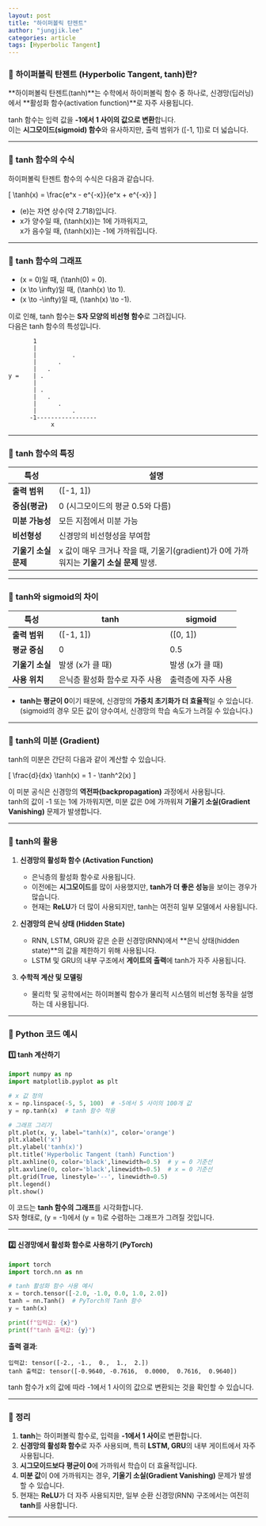 ```yaml
---
layout: post
title: "하이퍼볼릭 탄젠트"
author: "jungjik.lee"
categories: article
tags: [Hyperbolic Tangent]
---
```


### 📘 **하이퍼볼릭 탄젠트 (Hyperbolic Tangent, tanh)란?**

**하이퍼볼릭 탄젠트(tanh)**는 수학에서 하이퍼볼릭 함수 중 하나로, 신경망(딥러닝)에서 **활성화 함수(activation function)**로 자주 사용됩니다. 

tanh 함수는 입력 값을 **-1에서 1 사이의 값으로 변환**합니다.  
이는 **시그모이드(sigmoid) 함수**와 유사하지만, 출력 범위가 \([-1, 1]\)로 더 넓습니다.

---

### 📌 **tanh 함수의 수식**
하이퍼볼릭 탄젠트 함수의 수식은 다음과 같습니다.

\[
\tanh(x) = \frac{e^x - e^{-x}}{e^x + e^{-x}}
\]

- \(e\)는 자연 상수(약 2.718)입니다.  
- x가 양수일 때, \(\tanh(x)\)는 1에 가까워지고,  
  x가 음수일 때, \(\tanh(x)\)는 -1에 가까워집니다.

---

### 📌 **tanh 함수의 그래프**
- \(x = 0\)일 때, \(\tanh(0) = 0\).  
- \(x \to \infty\)일 때, \(\tanh(x) \to 1\).  
- \(x \to -\infty\)일 때, \(\tanh(x) \to -1\).  

이로 인해, tanh 함수는 **S자 모양의 비선형 함수**로 그려집니다.  
다음은 tanh 함수의 특성입니다.

```
       1
       |
       |          .
       |      .
       |   .
y =    | .
       | 
       | .
       |   .
       |      .
       |          .
      -1-----------------
            x
```

---

### 📌 **tanh 함수의 특징**
| **특성**         | **설명**                                    |
|-----------------|---------------------------------------------|
| **출력 범위**     | \([-1, 1]\)                                |
| **중심(평균)**    | 0 (시그모이드의 평균 0.5와 다름)             |
| **미분 가능성**   | 모든 지점에서 미분 가능                     |
| **비선형성**      | 신경망의 비선형성을 부여함                  |
| **기울기 소실 문제**| x 값이 매우 크거나 작을 때, 기울기(gradient)가 0에 가까워지는 **기울기 소실 문제** 발생. |

---

### 📌 **tanh와 sigmoid의 차이**
| **특성**          | **tanh**                      | **sigmoid**                  |
|------------------|-------------------------------|-----------------------------|
| **출력 범위**      | \([-1, 1]\)                    | \([0, 1]\)                   |
| **평균 중심**      | 0                             | 0.5                          |
| **기울기 소실**     | 발생 (x가 클 때)               | 발생 (x가 클 때)             |
| **사용 위치**      | 은닉층 활성화 함수로 자주 사용  | 출력층에 자주 사용           |

- **tanh는 평균이 0**이기 때문에, 신경망의 **가중치 초기화가 더 효율적**일 수 있습니다.  
  (sigmoid의 경우 모든 값이 양수여서, 신경망의 학습 속도가 느려질 수 있습니다.)

---

### 📌 **tanh의 미분 (Gradient)**
tanh의 미분은 간단히 다음과 같이 계산할 수 있습니다.

\[
\frac{d}{dx} \tanh(x) = 1 - \tanh^2(x)
\]

이 미분 공식은 신경망의 **역전파(backpropagation)** 과정에서 사용됩니다.  
tanh의 값이 -1 또는 1에 가까워지면, 미분 값은 0에 가까워져 **기울기 소실(Gradient Vanishing)** 문제가 발생합니다.

---

### 📌 **tanh의 활용**
1. **신경망의 활성화 함수 (Activation Function)**
   - 은닉층의 활성화 함수로 사용됩니다.  
   - 이전에는 **시그모이드**를 많이 사용했지만, **tanh가 더 좋은 성능**을 보이는 경우가 많습니다.  
   - 현재는 **ReLU**가 더 많이 사용되지만, tanh는 여전히 일부 모델에서 사용됩니다.  

2. **신경망의 은닉 상태 (Hidden State)**
   - RNN, LSTM, GRU와 같은 순환 신경망(RNN)에서 **은닉 상태(hidden state)**의 값을 제한하기 위해 사용됩니다.  
   - LSTM 및 GRU의 내부 구조에서 **게이트의 출력**에 tanh가 자주 사용됩니다.  

3. **수학적 계산 및 모델링**
   - 물리학 및 공학에서는 하이퍼볼릭 함수가 물리적 시스템의 비선형 동작을 설명하는 데 사용됩니다.  

---

### 📌 **Python 코드 예시**

#### 1️⃣ **tanh 계산하기**
```python
import numpy as np
import matplotlib.pyplot as plt

# x 값 정의
x = np.linspace(-5, 5, 100)  # -5에서 5 사이의 100개 값
y = np.tanh(x)  # tanh 함수 적용

# 그래프 그리기
plt.plot(x, y, label="tanh(x)", color='orange')
plt.xlabel('x')
plt.ylabel('tanh(x)')
plt.title('Hyperbolic Tangent (tanh) Function')
plt.axhline(0, color='black',linewidth=0.5)  # y = 0 기준선
plt.axvline(0, color='black',linewidth=0.5)  # x = 0 기준선
plt.grid(True, linestyle='--', linewidth=0.5)
plt.legend()
plt.show()
```

이 코드는 **tanh 함수의 그래프**를 시각화합니다.  
S자 형태로, \(y = -1\)에서 \(y = 1\)로 수렴하는 그래프가 그려질 것입니다.

---

#### 2️⃣ **신경망에서 활성화 함수로 사용하기 (PyTorch)**
```python
import torch
import torch.nn as nn

# tanh 활성화 함수 사용 예시
x = torch.tensor([-2.0, -1.0, 0.0, 1.0, 2.0])
tanh = nn.Tanh()  # PyTorch의 Tanh 함수
y = tanh(x)

print(f"입력값: {x}")
print(f"tanh 출력값: {y}")
```

**출력 결과**:
```
입력값: tensor([-2., -1.,  0.,  1.,  2.])
tanh 출력값: tensor([-0.9640, -0.7616,  0.0000,  0.7616,  0.9640])
```

tanh 함수가 x의 값에 따라 -1에서 1 사이의 값으로 변환되는 것을 확인할 수 있습니다.

---

### 📌 **정리**
1. **tanh**는 하이퍼볼릭 함수로, 입력을 **-1에서 1 사이**로 변환합니다.
2. **신경망의 활성화 함수**로 자주 사용되며, 특히 **LSTM, GRU**의 내부 게이트에서 자주 사용됩니다.
3. **시그모이드보다 평균이 0**에 가까워서 학습이 더 효율적입니다.
4. **미분 값**이 0에 가까워지는 경우, **기울기 소실(Gradient Vanishing)** 문제가 발생할 수 있습니다.
5. 현재는 **ReLU**가 더 자주 사용되지만, 일부 순환 신경망(RNN) 구조에서는 여전히 **tanh**를 사용합니다.

---